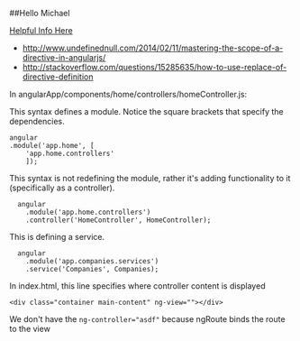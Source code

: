 ##Hello Michael

[Helpful Info Here](https://docs.angularjs.org/guide/di)
- http://www.undefinednull.com/2014/02/11/mastering-the-scope-of-a-directive-in-angularjs/
- http://stackoverflow.com/questions/15285635/how-to-use-replace-of-directive-definition

In angularApp/components/home/controllers/homeController.js:

This syntax defines a module. Notice the square brackets that specify the dependencies.

```
angular
.module('app.home', [
    'app.home.controllers'
    ]);
```

This syntax is not redefining the module, rather it's adding functionality to it
(specifically as a controller). 
```
  angular
    .module('app.home.controllers')
    .controller('HomeController', HomeController);

```

This is defining a service.
```
  angular
    .module('app.companies.services')
    .service('Companies', Companies);
```

In index.html, this line specifies where controller content is displayed
```
<div class="container main-content" ng-view=""></div>
```
We don't have the `ng-controller="asdf"` because ngRoute binds the route to the view